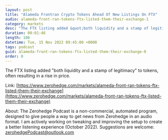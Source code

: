 ```yaml
---
layout: post
title: "Alameda Frontran Crypto Tokens Ahead Of New Listings On FTX"
audio: alameda-front-ran-tokens-ftx-listed-them-their-exchange-1
category: markets
desc: "The FTX listing added &quot;both liquidity and a stamp of legitimacy&quot; to tokens, often resulting in a rise in price. "
duration: 00:01:46
length: 106
datetime: Tue, 15 Nov 2022 09:45:00 +0000
tags: podcast
guid: alameda-front-ran-tokens-ftx-listed-them-their-exchange-0
order: 0
---
```

The FTX listing added &quot;both liquidity and a stamp of legitimacy&quot; to tokens, often resulting in a rise in price. 

Link: [https://www.zerohedge.com/markets/alameda-front-ran-tokens-ftx-listed-them-their-exchange](https://www.zerohedge.com/markets/alameda-front-ran-tokens-ftx-listed-them-their-exchange)

About: The Zerohedge Podcast is a non-commercial, automated program, designed to give people a way to get news from Zerohedge in an audio format.  I am actively working on tweaking and improving the setup to create a better listening experience (October 2022).  Suggestions are welcome: [zerohedgePodcast@outlook.com](mailto:zerohedgePodcast@outlook.com)